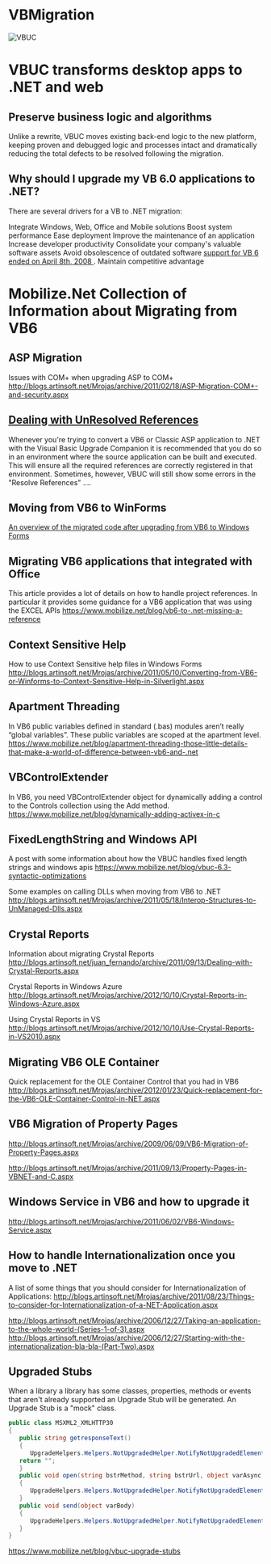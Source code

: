 # VBMigration

![VBUC](https://www.mobilize.net/hs-fs/hubfs/1webSITE-Images/Images/Mobilize-VBUC.png)


# VBUC transforms desktop apps to .NET and web

## Preserve business logic and algorithms

Unlike a rewrite, VBUC moves existing back-end logic to the new platform, keeping proven and debugged logic and processes intact and dramatically reducing the total defects to be resolved following the migration.

## Why should I upgrade my VB 6.0 applications to .NET?

There are several drivers for a VB to .NET migration:

Integrate Windows, Web, Office and Mobile solutions
Boost system performance
Ease deployment
Improve the maintenance of an application
Increase developer productivity
Consolidate your company's valuable software assets
Avoid obsolescence of outdated software [support for VB 6 ended on April 8th, 2008 ](https://docs.microsoft.com/en-us/previous-versions/visualstudio/visual-basic-6/visual-basic-6-support-policy?redirectedfrom=MSDN).
Maintain competitive advantage



# Mobilize.Net Collection of Information about Migrating from VB6


## ASP Migration

Issues with COM+ when upgrading ASP to COM+
http://blogs.artinsoft.net/Mrojas/archive/2011/02/18/ASP-Migration-COM+-and-security.aspx

## [Dealing with UnResolved References](https://www.mobilize.net/blog/vbuc-expert-mode)

Whenever you're trying to convert a VB6 or Classic ASP application to .NET with the Visual Basic Upgrade Companion it is recommended that you do so in an environment where the source application can be built and executed. This will ensure all the required references are correctly registered in that environment. Sometimes, however, VBUC will still show some errors in the "Resolve References" .... 

## Moving from VB6 to WinForms

[An overview of the migrated code after upgrading from VB6 to Windows Forms](https://www.mobilize.net/blog/where-is-my-business-logic-when-migrating-to-winforms)

## Migrating VB6 applications that integrated with Office

This article provides a lot of details on how to handle project references. In particular it provides some guidance for a VB6 application that was using the EXCEL APIs  https://www.mobilize.net/blog/vb6-to-.net-missing-a-reference

## Context Sensitive Help

How to use Context Sensitive help files in Windows Forms
http://blogs.artinsoft.net/Mrojas/archive/2011/05/10/Converting-from-VB6-or-Winforms-to-Context-Sensitive-Help-in-Silverlight.aspx

## Apartment Threading

In VB6 public variables defined in standard (.bas) modules aren’t really “global variables”.
These public variables are scoped at the apartment level.
https://www.mobilize.net/blog/apartment-threading-those-little-details-that-make-a-world-of-difference-between-vb6-and-.net

## VBControlExtender

In VB6, you need VBControlExtender object for dynamically adding a control to the Controls collection using the Add method.
https://www.mobilize.net/blog/dynamically-adding-activex-in-c

## FixedLengthString and Windows API

A post with some information about how the VBUC handles fixed length strings and windows apis
https://www.mobilize.net/blog/vbuc-6.3-syntactic-optimizations

Some examples on calling DLLs when moving from VB6 to .NET
http://blogs.artinsoft.net/Mrojas/archive/2011/05/18/Interop-Structures-to-UnManaged-Dlls.aspx


## Crystal Reports

Information about migrating Crystal Reports
 http://blogs.artinsoft.net/juan_fernando/archive/2011/09/13/Dealing-with-Crystal-Reports.aspx
 
 Crystal Reports in Windows Azure
 http://blogs.artinsoft.net/Mrojas/archive/2012/10/10/Crystal-Reports-in-Windows-Azure.aspx
 
 Using Crystal Reports in VS
 http://blogs.artinsoft.net/Mrojas/archive/2012/10/10/Use-Crystal-Reports-in-VS2010.aspx
 
## Migrating VB6 OLE Container

Quick replacement for the OLE Container Control that you had in VB6
http://blogs.artinsoft.net/Mrojas/archive/2012/01/23/Quick-replacement-for-the-VB6-OLE-Container-Control-in-NET.aspx

 
## VB6 Migration of Property Pages

http://blogs.artinsoft.net/Mrojas/archive/2009/06/09/VB6-Migration-of-Property-Pages.aspx

http://blogs.artinsoft.net/Mrojas/archive/2011/09/13/Property-Pages-in-VBNET-and-C.aspx

## Windows Service in VB6 and how to upgrade it

http://blogs.artinsoft.net/Mrojas/archive/2011/06/02/VB6-Windows-Service.aspx

## How to handle Internationalization once you move to .NET

A list of some things that you should consider for Internationalization of Applications:
http://blogs.artinsoft.net/Mrojas/archive/2011/08/23/Things-to-consider-for-Internationalization-of-a-NET-Application.aspx

http://blogs.artinsoft.net/Mrojas/archive/2006/12/27/Taking-an-application-to-the-whole-world-(Series-1-of-3).aspx
http://blogs.artinsoft.net/Mrojas/archive/2006/12/27/Starting-with-the-internationalization-bla-bla-(Part-Two).aspx



## Upgraded Stubs
When a library a library has some classes, properties, methods or events that aren't already supported an Upgrade Stub will be generated.
An Upgrade Stub is a "mock" class. 

``` C#
public class MSXML2_XMLHTTP30
{
   public string getresponseText()
   {
      UpgradeHelpers.Helpers.NotUpgradedHelper.NotifyNotUpgradedElement("MSXML2.XMLHTTP30.responseText");
   return "";
   }
   public void open(string bstrMethod, string bstrUrl, object varAsync, object bstrUser, object bstrPassword)
   {
      UpgradeHelpers.Helpers.NotUpgradedHelper.NotifyNotUpgradedElement("MSXML2.XMLHTTP30.open");
   }
   public void send(object varBody)
   {
      UpgradeHelpers.Helpers.NotUpgradedHelper.NotifyNotUpgradedElement("MSXML2.XMLHTTP30.send");
   }
}
```

https://www.mobilize.net/blog/vbuc-upgrade-stubs
